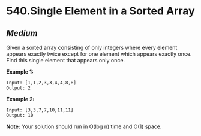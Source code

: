 540.Single Element in a Sorted Array
======

*Medium*
------

Given a sorted array consisting of only integers where every element appears exactly twice except for one element which appears exactly once. Find this single element that appears only once.

**Example 1:**

    Input: [1,1,2,3,3,4,4,8,8]
    Output: 2

**Example 2:**

    Input: [3,3,7,7,10,11,11]
    Output: 10

**Note:** Your solution should run in O(log n) time and O(1) space.

